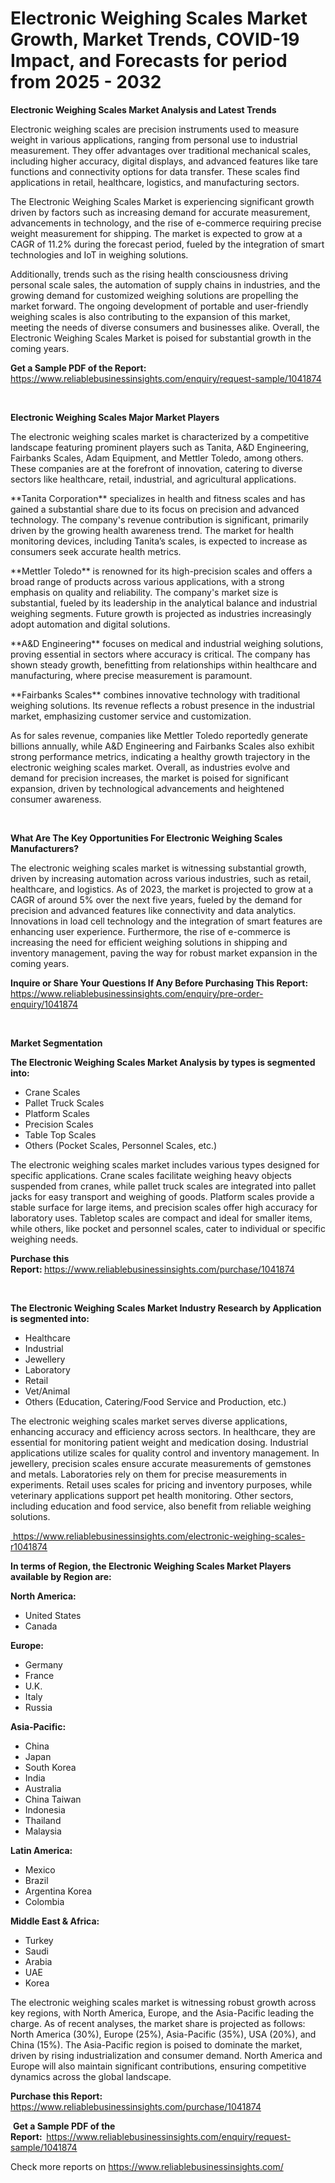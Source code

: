 <p><h1>Electronic Weighing Scales Market Growth, Market Trends, COVID-19 Impact, and Forecasts for period from 2025 - 2032</h1></p><p><strong>Electronic Weighing Scales Market Analysis and Latest Trends</strong></p>
<p><p>Electronic weighing scales are precision instruments used to measure weight in various applications, ranging from personal use to industrial measurement. They offer advantages over traditional mechanical scales, including higher accuracy, digital displays, and advanced features like tare functions and connectivity options for data transfer. These scales find applications in retail, healthcare, logistics, and manufacturing sectors.</p><p>The Electronic Weighing Scales Market is experiencing significant growth driven by factors such as increasing demand for accurate measurement, advancements in technology, and the rise of e-commerce requiring precise weight measurement for shipping. The market is expected to grow at a CAGR of 11.2% during the forecast period, fueled by the integration of smart technologies and IoT in weighing solutions. </p><p>Additionally, trends such as the rising health consciousness driving personal scale sales, the automation of supply chains in industries, and the growing demand for customized weighing solutions are propelling the market forward. The ongoing development of portable and user-friendly weighing scales is also contributing to the expansion of this market, meeting the needs of diverse consumers and businesses alike. Overall, the Electronic Weighing Scales Market is poised for substantial growth in the coming years.</p></p>
<p><strong>Get a Sample PDF of the Report:&nbsp;</strong> <a href="https://www.reliablebusinessinsights.com/enquiry/request-sample/1041874?utm_campaign=2121&utm_medium=2&utm_source=Github&utm_content=ia&utm_term=16022025&utm_id=electronic-weighing-scales">https://www.reliablebusinessinsights.com/enquiry/request-sample/1041874</a></p>
<p>&nbsp;</p>
<p><strong>Electronic Weighing Scales Major Market Players</strong></p>
<p><p>The electronic weighing scales market is characterized by a competitive landscape featuring prominent players such as Tanita, A&D Engineering, Fairbanks Scales, Adam Equipment, and Mettler Toledo, among others. These companies are at the forefront of innovation, catering to diverse sectors like healthcare, retail, industrial, and agricultural applications.</p><p>**Tanita Corporation** specializes in health and fitness scales and has gained a substantial share due to its focus on precision and advanced technology. The company's revenue contribution is significant, primarily driven by the growing health awareness trend. The market for health monitoring devices, including Tanita’s scales, is expected to increase as consumers seek accurate health metrics.</p><p>**Mettler Toledo** is renowned for its high-precision scales and offers a broad range of products across various applications, with a strong emphasis on quality and reliability. The company's market size is substantial, fueled by its leadership in the analytical balance and industrial weighing segments. Future growth is projected as industries increasingly adopt automation and digital solutions.</p><p>**A&D Engineering** focuses on medical and industrial weighing solutions, proving essential in sectors where accuracy is critical. The company has shown steady growth, benefitting from relationships within healthcare and manufacturing, where precise measurement is paramount.</p><p>**Fairbanks Scales** combines innovative technology with traditional weighing solutions. Its revenue reflects a robust presence in the industrial market, emphasizing customer service and customization.</p><p>As for sales revenue, companies like Mettler Toledo reportedly generate billions annually, while A&D Engineering and Fairbanks Scales also exhibit strong performance metrics, indicating a healthy growth trajectory in the electronic weighing scales market. Overall, as industries evolve and demand for precision increases, the market is poised for significant expansion, driven by technological advancements and heightened consumer awareness.</p></p>
<p>&nbsp;</p>
<p><strong>What Are The Key Opportunities For Electronic Weighing Scales Manufacturers?</strong></p>
<p><p>The electronic weighing scales market is witnessing substantial growth, driven by increasing automation across various industries, such as retail, healthcare, and logistics. As of 2023, the market is projected to grow at a CAGR of around 5% over the next five years, fueled by the demand for precision and advanced features like connectivity and data analytics. Innovations in load cell technology and the integration of smart features are enhancing user experience. Furthermore, the rise of e-commerce is increasing the need for efficient weighing solutions in shipping and inventory management, paving the way for robust market expansion in the coming years.</p></p>
<p><strong>Inquire or Share Your Questions If Any Before Purchasing This Report:</strong> <a href="https://www.reliablebusinessinsights.com/enquiry/pre-order-enquiry/1041874?utm_campaign=2121&utm_medium=2&utm_source=Github&utm_content=ia&utm_term=16022025&utm_id=electronic-weighing-scales">https://www.reliablebusinessinsights.com/enquiry/pre-order-enquiry/1041874</a></p>
<p>&nbsp;</p>
<p><strong>Market Segmentation</strong></p>
<p><strong>The Electronic Weighing Scales Market Analysis by types is segmented into:</strong></p>
<p><ul><li>Crane Scales</li><li>Pallet Truck Scales</li><li>Platform Scales</li><li>Precision Scales</li><li>Table Top Scales</li><li>Others (Pocket Scales, Personnel Scales, etc.)</li></ul></p>
<p><p>The electronic weighing scales market includes various types designed for specific applications. Crane scales facilitate weighing heavy objects suspended from cranes, while pallet truck scales are integrated into pallet jacks for easy transport and weighing of goods. Platform scales provide a stable surface for large items, and precision scales offer high accuracy for laboratory uses. Tabletop scales are compact and ideal for smaller items, while others, like pocket and personnel scales, cater to individual or specific weighing needs.</p></p>
<p><strong>Purchase this Report:&nbsp;</strong><a href="https://www.reliablebusinessinsights.com/purchase/1041874?utm_campaign=2121&utm_medium=2&utm_source=Github&utm_content=ia&utm_term=16022025&utm_id=electronic-weighing-scales">https://www.reliablebusinessinsights.com/purchase/1041874</a></p>
<p>&nbsp;</p>
<p><strong>The Electronic Weighing Scales Market Industry Research by Application is segmented into:</strong></p>
<p><ul><li>Healthcare</li><li>Industrial</li><li>Jewellery</li><li>Laboratory</li><li>Retail</li><li>Vet/Animal</li><li>Others (Education, Catering/Food Service and Production, etc.)</li></ul></p>
<p><p>The electronic weighing scales market serves diverse applications, enhancing accuracy and efficiency across sectors. In healthcare, they are essential for monitoring patient weight and medication dosing. Industrial applications utilize scales for quality control and inventory management. In jewellery, precision scales ensure accurate measurements of gemstones and metals. Laboratories rely on them for precise measurements in experiments. Retail uses scales for pricing and inventory purposes, while veterinary applications support pet health monitoring. Other sectors, including education and food service, also benefit from reliable weighing solutions.</p></p>
<p><a href="https://www.reliablebusinessinsights.com/electronic-weighing-scales-r1041874?utm_campaign=2121&utm_medium=2&utm_source=Github&utm_content=ia&utm_term=16022025&utm_id=electronic-weighing-scales">&nbsp;https://www.reliablebusinessinsights.com/electronic-weighing-scales-r1041874</a></p>
<p><strong>In terms of Region, the Electronic Weighing Scales Market Players available by Region are:</strong></p>
<p>
    <p> <strong> North America: </strong>
        <ul>
            <li>United States</li>
            <li>Canada</li>
        </ul>
        </p> 
    <p> <strong> Europe: </strong>
        <ul>
            <li>Germany</li>
            <li>France</li>
            <li>U.K.</li>
            <li>Italy</li>
            <li>Russia</li>
        </ul>
        </p> 
    <p> <strong> Asia-Pacific: </strong>
        <ul>
            <li>China</li>
            <li>Japan</li>
            <li>South Korea</li>
            <li>India</li>
            <li>Australia</li>
            <li>China Taiwan</li>
            <li>Indonesia</li>
            <li>Thailand</li>
            <li>Malaysia</li>
        </ul>
        </p> 
    <p> <strong> Latin America: </strong>
        <ul>
            <li>Mexico</li>
            <li>Brazil</li>
            <li>Argentina Korea</li>
            <li>Colombia</li>
        </ul>
        </p> 
    <p> <strong> Middle East & Africa: </strong>
        <ul>
            <li>Turkey</li>
            <li>Saudi</li>
            <li>Arabia</li>
            <li>UAE</li>
            <li>Korea</li>
        </ul>
    </p>
    </p>
<p><p>The electronic weighing scales market is witnessing robust growth across key regions, with North America, Europe, and the Asia-Pacific leading the charge. As of recent analyses, the market share is projected as follows: North America (30%), Europe (25%), Asia-Pacific (35%), USA (20%), and China (15%). The Asia-Pacific region is poised to dominate the market, driven by rising industrialization and consumer demand. North America and Europe will also maintain significant contributions, ensuring competitive dynamics across the global landscape.</p></p>
<p><strong>Purchase this Report: </strong><a href="https://www.reliablebusinessinsights.com/purchase/1041874?utm_campaign=2121&utm_medium=2&utm_source=Github&utm_content=ia&utm_term=16022025&utm_id=electronic-weighing-scales">https://www.reliablebusinessinsights.com/purchase/1041874</a></p>
<p>&nbsp;<strong>Get a Sample PDF of the Report:&nbsp;&nbsp;</strong><a href="https://www.reliablebusinessinsights.com/enquiry/request-sample/1041874?utm_campaign=2121&utm_medium=2&utm_source=Github&utm_content=ia&utm_term=16022025&utm_id=electronic-weighing-scales">https://www.reliablebusinessinsights.com/enquiry/request-sample/1041874</a></p>
<p><strong></strong></p>
<p>Check more reports on <a href="https://www.reliablebusinessinsights.com/?utm_campaign=2121&utm_medium=2&utm_source=Github&utm_content=ia&utm_term=16022025&utm_id=electronic-weighing-scales">https://www.reliablebusinessinsights.com/</a></p>